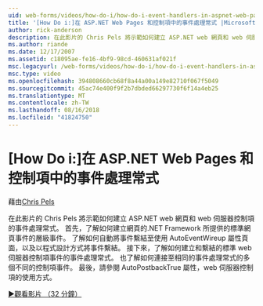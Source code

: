 ```yaml
---
uid: web-forms/videos/how-do-i/how-do-i-event-handlers-in-aspnet-web-pages-and-controls
title: '[How Do i:]在 ASP.NET Web Pages 和控制項中的事件處理常式 |Microsoft Docs'
author: rick-anderson
description: 在此影片的 Chris Pels 將示範如何建立 ASP.NET web 網頁和 web 伺服器控制項的事件處理常式。 首先，了解如何建立頁面層級事件 f...
ms.author: riande
ms.date: 12/17/2007
ms.assetid: c18095ae-fe16-4bf9-98cd-460631af021f
msc.legacyurl: /web-forms/videos/how-do-i/how-do-i-event-handlers-in-aspnet-web-pages-and-controls
msc.type: video
ms.openlocfilehash: 394808660cb68f8a44a00a149e82710f067f5049
ms.sourcegitcommit: 45ac74e400f9f2b7dbded66297730f6f14a4eb25
ms.translationtype: MT
ms.contentlocale: zh-TW
ms.lasthandoff: 08/16/2018
ms.locfileid: "41824750"
---
```

<a name="how-do-i-event-handlers-in-aspnet-web-pages-and-controls"></a>[How Do i:]在 ASP.NET Web Pages 和控制項中的事件處理常式
====================
藉由[Chris Pels](https://twitter.com/chrispels)

在此影片的 Chris Pels 將示範如何建立 ASP.NET web 網頁和 web 伺服器控制項的事件處理常式。 首先，了解如何建立網頁的.NET Framework 所提供的標準網頁事件的層級事件。 了解如何自動將事件繫結至使用 AutoEventWireup 屬性頁面，以及以程式設計方式將事件繫結。 接下來，了解如何建立和繫結的標準 web 伺服器控制項事件的事件處理常式。 也了解如何連接至相同的事件處理常式的多個不同的控制項事件。 最後，請參閱 AutoPostbackTrue 屬性，web 伺服器控制項的使用方式。

[&#9654;觀看影片 （32 分鐘）](https://channel9.msdn.com/Blogs/ASP-NET-Site-Videos/how-do-i-event-handlers-in-aspnet-web-pages-and-controls)
